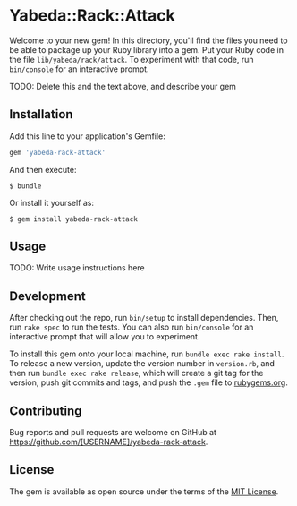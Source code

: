 # Yabeda::Rack::Attack

Welcome to your new gem! In this directory, you'll find the files you need to be able to package up your Ruby library into a gem. Put your Ruby code in the file `lib/yabeda/rack/attack`. To experiment with that code, run `bin/console` for an interactive prompt.

TODO: Delete this and the text above, and describe your gem

## Installation

Add this line to your application's Gemfile:

```ruby
gem 'yabeda-rack-attack'
```

And then execute:

    $ bundle

Or install it yourself as:

    $ gem install yabeda-rack-attack

## Usage

TODO: Write usage instructions here

## Development

After checking out the repo, run `bin/setup` to install dependencies. Then, run `rake spec` to run the tests. You can also run `bin/console` for an interactive prompt that will allow you to experiment.

To install this gem onto your local machine, run `bundle exec rake install`. To release a new version, update the version number in `version.rb`, and then run `bundle exec rake release`, which will create a git tag for the version, push git commits and tags, and push the `.gem` file to [rubygems.org](https://rubygems.org).

## Contributing

Bug reports and pull requests are welcome on GitHub at https://github.com/[USERNAME]/yabeda-rack-attack.

## License

The gem is available as open source under the terms of the [MIT License](https://opensource.org/licenses/MIT).
